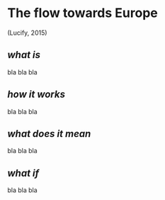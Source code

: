 # The flow towards Europe
(Lucify, 2015)

## *what is*
bla bla bla

## *how it works*
bla bla bla

## *what does it mean*
bla bla bla

## *what if*
bla bla bla
